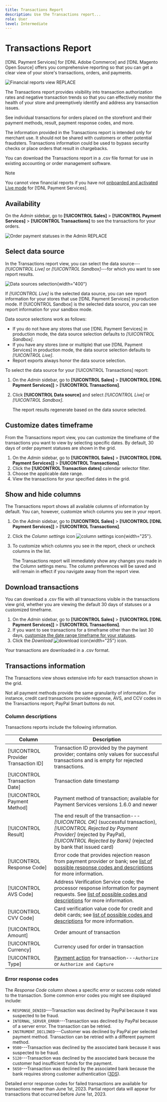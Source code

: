 ```yaml
---
title: Transactions Report
description: Use the Transactions report...
role: User
level: Intermediate
---
```

# Transactions Report

[!DNL Payment Services] for [!DNL Adobe Commerce] and [!DNL Magento Open Source] offers you comprehensive reporting so that you can get a clear view of your store's transactions, orders, and payments.

![Financial reports view](assets/reports-justpayouts.png) REPLACE

The Transactions report provides visibility into transaction authorization rates and negative transaction trends so that you can effectively monitor the health of your store and preemptively identify and address any transaction issues.

See individual transactions for orders placed on the storefront and their payment methods, result, payment response codes, and more.

The information provided in the Transactions report is intended only for merchant use. It should not be shared with customers or other potential fraudsters. Transactions information could be used to bypass security checks or place orders that result in chargebacks.

You can download the Transactions report in a .csv file format for use in existing accounting or order management software.

>[!NOTE]
>
>You cannot view financial reports if you have not [onboarded and activated Live mode](production.md#enable-live-payments) for [!DNL Payment Services].

## Availability

On the _Admin_ sidebar, go to **[!UICONTROL Sales]** > **[!UICONTROL Payment Services]** > **[!UICONTROL Transactions]** to see the transactions for your orders.

![Order payment statuses in the Admin](assets/order-payment-status-report.png) REPLACE

## Select data source

In the Transactions report view, you can select the data source---_[!UICONTROL Live]_ or _[!UICONTROL Sandbox]_---for which you want to see report results.

![Data sources selection](assets/datasource.png){width="400"}

If _[!UICONTROL Live]_ is the selected data source, you can see report information for your stores that use [!DNL Payment Services] in production mode. If [!UICONTROL Sandbox] is the selected data source, you can see report information for your sandbox mode.

Data source selections work as follows:

* If you do not have any stores that use [!DNL Payment Services] in production mode, the data source selection defaults to _[!UICONTROL Sandbox]_.
* If you have any stores (one or multiple) that use [!DNL Payment Services] in production mode, the data source selection defaults to _[!UICONTROL Live]_.
* Report exports always honor the data source selection.

To select the data source for your [!UICONTROL Transactions] report:

1. On the _Admin_ sidebar, go to **[!UICONTROL Sales]** > **[!UICONTROL [!DNL Payment Services]]** > **[!UICONTROL Transactions]**.
1. Click **[!UICONTROL Data source]** and select _[!UICONTROL Live]_ or _[!UICONTROL Sandbox]_.

   The report results regenerate based on the data source selected.

## Customize dates timeframe

From the Transactions report view, you can customize the timeframe of the transactions you want to view by selecting specific dates. By default, 30 days of order payment statuses are shown in the grid.

1. On the _Admin_ sidebar, go to **[!UICONTROL Sales]** > **[!UICONTROL [!DNL Payment Services]]** > **[!UICONTROL Transactions]**.
1. Click the **[!UICONTROL Transaction dates]** calendar selector filter.
1. Choose the applicable date range.
1. View the transactions for your specified dates in the grid.

## Show and hide columns

The Transactions report shows all available columns of information by default. You can, however, customize which columns you see in your report.

1. On the _Admin_ sidebar, go to **[!UICONTROL Sales]** > **[!UICONTROL [!DNL Payment Services]]** > **[!UICONTROL Transactions]**.
1. Click the _Column settings_ icon ![column settings icon](assets/column-settings.png){width="25"}.
1. To customize which columns you see in the report, check or uncheck columns in the list.

   The Transactions report will immediately show any changes you made in the Column settings menu. The column preferences will be saved and will remain in effect if you navigate away from the report view.

## Download transactions

You can download a .csv file with all transactions visible in the transactions view grid, whether you are viewing the default 30 days of statuses or a customized timeframe.

1. On the _Admin_ sidebar, go to **[!UICONTROL Sales]** > **[!UICONTROL [!DNL Payment Services]]** > **[!UICONTROL Transactions]**.
1. If you want to see transactions for a timeframe other than the last 30 days, [customize the date range timeframe for your statuses](#customize-dates-timeframe).
1. Click the _Download_ ![download icon](assets/icon-download.png){width="25"} icon.

Your transactions are downloaded in a .csv format.

## Transactions information

The Transactions view shows extensive info for each transaction shown in the grid.

Not all payment methods provide the same granularity of information. For instance, credit card transactions provide response, AVS, and CCV codes in the Transactions report; PayPal Smart buttons do not.

### Column descriptions

Transactions reports include the following information.

| Column | Description |
| ------------ | -------------------- |
| [!UICONTROL Provider Transaction ID] | Transaction ID provided by the payment provider; contains only values for successful transactions and is empty for rejected transactions. |
| [!UICONTROL Transaction Date] | Transaction date timestamp |
| [!UICONTROL Payment Method] |  Payment method of transaction; available for Payment Services versions 1.6.0 and newer |
| [!UICONTROL Result] | The end result of the transaction---*[!UICONTROL OK]* (successful transaction), *[!UICONTROL Rejected by Payment Provider]* (rejected by PayPal), *[!UICONTROL Rejected by Bank]* (rejected by bank that issued card) |
| [!UICONTROL Response Code] | Error code that provides rejection reason from payment provider or bank; see [list of possible response codes and descriptions](https://developer.paypal.com/docs/api/orders/v2/#definition-processor_response) for more information. |
| [!UICONTROL AVS Code] | Address Verification Service code; the processor response information for payment requests. See [list of possible codes and descriptions](https://developer.paypal.com/docs/api/orders/v2/#definition-processor_response) for more information. |
| [!UICONTROL CVV Code] | Card verification value code for credit and debit cards; see [list of possible codes and descriptions](https://developer.paypal.com/docs/api/orders/v2/#definition-processor_response) for more information. |
| [!UICONTROL Amount] | Order amount of transaction |
| [!UICONTROL Currency] | Currency used for order in transaction  |
| [!UICONTROL Type] | [Payment action](../payment-services/production.md#set-payment-services-as-payment-method) for transaction---`Authorize` or `Authorize and Capture` |

### Error response codes

The _Response Code_ column shows a specific error or success code related to the transaction. Some common error codes you might see displayed include:

* `RESPONSE_DENIED`---Transaction was declined by PayPal because it was suspected to be fraud.
* `INTERNAL_SERVER_ERROR`---Transaction was declined by PayPal because of a server error. The transaction can be retried.
* `INSTRUMENT_DECLINED`---Customer was declined by PayPal per selected payment method. Transaction can be retried with a different payment method.
* `9500`---Transaction was declined by the associated bank because it was suspected to be fraud.
* `5120`---Transaction was declined by the associated bank because the customer had insufficient funds for the payment.
* `5650`---Transaction was declined by the associated bank because the bank requires strong customer authentication ([3DS](security.md#3ds)).

Detailed error response codes for failed transactions are available for transactions newer than June 1st, 2023. Partial report data will appear for transactions that occurred before June 1st, 2023.

